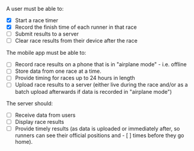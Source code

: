 A user must be able to:
- [X] Start a race timer
- [X] Record the finish time of each runner in that race
- [ ] Submit results to a server
- [ ] Clear race results from their device after the race

The mobile app must be able to:
- [ ] Record race results on a phone that is in "airplane mode" - i.e. offline
- [ ] Store data from one race at a time.
- [ ] Provide timing for races up to 24 hours in length
- [ ] Upload race results to a server (either live during the race and/or as a batch upload afterwards if data is recorded in "airplane mode")

The server should:
- [ ] Receive data from users
- [ ] Display race results
- [ ] Provide timely results (as data is uploaded or immediately after, so runners can see their official positions and - [ ] times before they go home).
